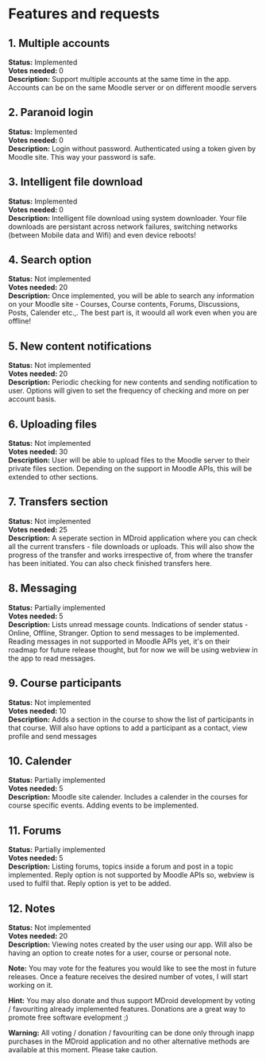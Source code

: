 Features and requests
====

## 1. Multiple accounts
  <b>Status:</b> Implemented<br/>
  <b> Votes needed: </b> 0 <br/>
  <b>Description:</b> Support multiple accounts at the same time in the app. Accounts can be on the same Moodle server or on different moodle servers

## 2. Paranoid login
  <b>Status:</b> Implemented<br/>
  <b> Votes needed: </b> 0 <br/>
  <b>Description:</b> Login without password. Authenticated using a token given by Moodle site. This way your password is safe.

## 3. Intelligent file download
  <b>Status:</b> Implemented<br/>
  <b> Votes needed: </b> 0 <br/>
  <b>Description:</b> Intelligent file download using system downloader. Your file downloads are persistant across network failures, switching networks (between Mobile data and Wifi) and even device reboots!

## 4. Search option
  <b>Status:</b> Not implemented<br/>
  <b> Votes needed: </b> 20 <br/>
  <b>Description:</b> Once implemented, you will be able to search any information on your Moodle site - Courses, Course contents, Forums, Discussions, Posts, Calender etc.,. The best part is, it woould all work even when you are offline!

## 5. New content notifications
  <b>Status:</b> Not implemented<br/>
  <b> Votes needed: </b> 20 <br/>
  <b>Description:</b> Periodic checking for new contents and sending notification to user. Options will given to set the frequency of checking and more on per account basis.

## 6. Uploading files
  <b>Status:</b> Not implemented<br/>
  <b> Votes needed: </b> 30 <br/>
  <b>Description:</b> User will be able to upload files to the Moodle server to their private files section. Depending on the support in Moodle APIs, this will be extended to other sections.
  
## 7. Transfers section
  <b>Status:</b> Not implemented<br/>
  <b> Votes needed: </b> 25 <br/>
  <b>Description:</b> A seperate section in MDroid application where you can check all the current transfers - file downloads or uploads. This will also show the progress of the transfer and works irrespective of, from where the transfer has been initiated. You can also check finished transfers here.

## 8. Messaging
  <b>Status:</b> Partially implemented<br/>
  <b> Votes needed: </b> 5 <br/>
  <b>Description:</b> Lists unread message counts. Indications of sender status - Online, Offline, Stranger. Option to send messages to be implemented. Reading messages in not supported in Moodle APIs yet, it's on their roadmap for future release thought, but for now we will be using webview in the app to read messages.

## 9. Course participants
  <b>Status:</b> Not implemented<br/>
  <b> Votes needed: </b> 10 <br/>
  <b>Description:</b> Adds a section in the course to show the list of participants in that course. Will also have options to add a participant as a contact, view profile and send messages

## 10. Calender
  <b>Status:</b> Partially implemented<br/>
  <b> Votes needed: </b> 5 <br/>
  <b>Description:</b> Moodle site calender. Includes a calender in the courses for course specific events. Adding events to be implemented.

## 11. Forums
  <b>Status:</b> Partially implemented<br/>
  <b> Votes needed: </b> 5 <br/>
  <b>Description:</b> Listing forums, topics inside a forum and post in a topic implemented. Reply option is not supported by Moodle APIs so, webview is used to fulfil that. Reply option is yet to be added.

## 12. Notes
  <b>Status:</b> Not implemented<br/>
  <b> Votes needed: </b> 20 <br/>
  <b>Description:</b> Viewing notes created by the user using our app. Will also be having an option to create notes for a user, course or personal note.

**Note:** You may vote for the features you would like to see the most in future releases. Once a feature receives the desired number of votes, I will start working on it.

**Hint:** You may also donate and thus support MDroid development by voting / favouriting already implemented features. Donations are a great way to promote free software evelopment ;)

**Warning:** All voting / donation / favouriting can be done only through inapp purchases in the MDroid application and no other alternative methods are available at this moment. Please take caution.
